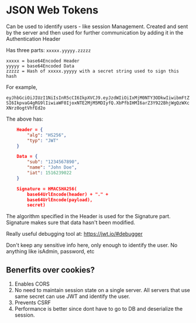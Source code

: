 # JSON Web Tokens

Can be used to identify users - like session Management.
Created and sent by the server and then used for further communication by adding it in the Authentication Header

Has three parts: `xxxxx.yyyyy.zzzzz`

```
xxxxx = base64Encoded Header
yyyyy = base64Encoded Data
zzzzz = Hash of xxxxx.yyyyy with a secret string used to sign this hash
```

For example, 


`eyJhbGciOiJIUzI1NiIsInR5cCI6IkpXVCJ9.eyJzdWIiOiIxMjM0NTY3ODkwIiwibmFtZSI6IkpvaG4gRG9lIiwiaWF0IjoxNTE2MjM5MDIyfQ.XbPfbIHMI6arZ3Y922BhjWgQzWXcXNrz0ogtVhfEd2o`

The above has:
```json
    Header = {
        "alg": "HS256",
        "typ": "JWT"
    }

    Data = {
        "sub": "1234567890",
        "name": "John Doe",
        "iat": 1516239022
    }

    Signature = HMACSHA256(
        base64UrlEncode(header) + "." +
        base64UrlEncode(payload),
        secret) 
```

The algorithm specified in the Header is used for the Signature part.
Signature makes sure that data hasn't been modified.

Really useful debugging tool at: https://jwt.io/#debugger

Don't keep any sensitive info here, only enough to identify the user. No anything like isAdmin, password, etc

## Benerfits over cookies?
1. Enables CORS
2. No need to maintain session state on a single server. All servers that use same secret can use JWT and identify the user.
3. Prevents CSRF
4. Performance is better since dont have to go to DB and deserialize the session.